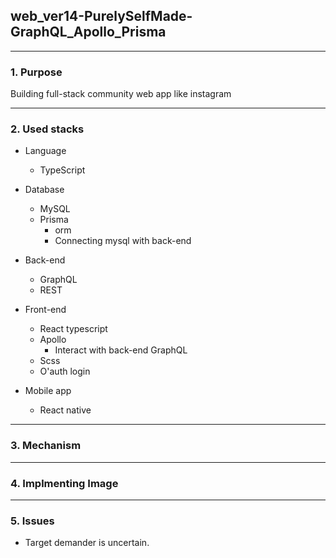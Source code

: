 ## web_ver14-PurelySelfMade-GraphQL_Apollo_Prisma


--------------
### 1. Purpose
Building full-stack community web app like instagram 

--------------
### 2. Used stacks
+ Language
  + TypeScript

+ Database
  + MySQL
  + Prisma
    + orm
    + Connecting mysql with back-end

+ Back-end
  + GraphQL
  + REST

+ Front-end
  + React typescript
  + Apollo
    + Interact with back-end GraphQL
  + Scss
  + O'auth login

+ Mobile app
  + React native


-------------------
### 3. Mechanism
--------------------------
### 4. Implmenting Image

-----------------------
### 5. Issues
+ Target demander is uncertain.

